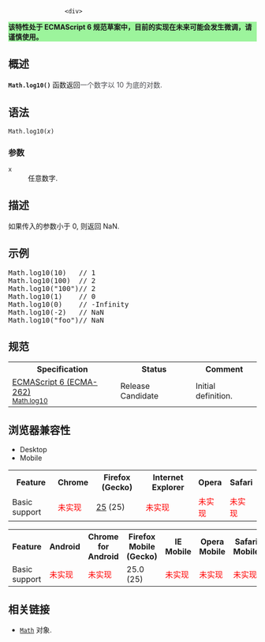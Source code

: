 
                
                  
                    <div>
<div><section class="Quick_links" id="Quick_Links"><!-- --></section> <div class="overheadIndicator" style="background: #9CF49C;"> 
    <p><strong>&#x8BE5;&#x7279;&#x6027;&#x5904;&#x4E8E; ECMAScript 6 &#x89C4;&#x8303;&#x8349;&#x6848;&#x4E2D;&#xFF0C;&#x76EE;&#x524D;&#x7684;&#x5B9E;&#x73B0;&#x5728;&#x672A;&#x6765;&#x53EF;&#x80FD;&#x4F1A;&#x53D1;&#x751F;&#x5FAE;&#x8C03;&#xFF0C;&#x8BF7;&#x8C28;&#x614E;&#x4F7F;&#x7528;&#x3002;</strong></p> 
</div></div>
</div>

<h2 id="Summary" name="Summary">&#x6982;&#x8FF0;</h2>

<p><code><strong>Math.log10()</strong></code>&#xA0;&#x51FD;&#x6570;&#x8FD4;&#x56DE;<span style="color: rgb(77, 78, 83); line-height: 1.5;">&#x4E00;&#x4E2A;&#x6570;&#x5B57;&#x4EE5; 10 &#x4E3A;&#x5E95;&#x7684;&#x5BF9;&#x6570;.</span></p>

<h2 id="Syntax" name="Syntax">&#x8BED;&#x6CD5;</h2>

<pre class="syntaxbox"><code>Math.log10(<em>x</em>)</code></pre>

<h3 id="Parameters" name="Parameters">&#x53C2;&#x6570;</h3>

<dl>
 <dt><code>x</code></dt>
 <dd>&#x4EFB;&#x610F;&#x6570;&#x5B57;.</dd>
</dl>

<h2 id="Description" name="Description">&#x63CF;&#x8FF0;</h2>

<p>&#x5982;&#x679C;&#x4F20;&#x5165;&#x7684;&#x53C2;&#x6570;&#x5C0F;&#x4E8E; 0, &#x5219;&#x8FD4;&#x56DE; NaN.</p>

<h2 id="Examples" name="Examples">&#x793A;&#x4F8B;</h2>

<pre class="brush:js">Math.log10(10)   // 1
Math.log10(100)  // 2
Math.log10(&quot;100&quot;)// 2
Math.log10(1)    // 0
Math.log10(0)    // -Infinity
Math.log10(-2)   // NaN
Math.log10(&quot;foo&quot;)// NaN
</pre>

<h2 id=".E8.A7.84.E8.8C.83">&#x89C4;&#x8303;</h2>

<table class="standard-table">
 <tbody>
  <tr>
   <th scope="col">Specification</th>
   <th scope="col">Status</th>
   <th scope="col">Comment</th>
  </tr>
  <tr>
   <td><a class="external" href="http://people.mozilla.org/~jorendorff/es6-draft.html#sec-math.log10" hreflang="en" lang="en">ECMAScript 6 (ECMA-262)<br><small lang="zh-CN">Math.log10</small></a></td>
   <td><span class="spec-RC">Release Candidate</span></td>
   <td>Initial definition.</td>
  </tr>
 </tbody>
</table>

<h2 id=".E6.B5.8F.E8.A7.88.E5.99.A8.E5.85.BC.E5.AE.B9.E6.80.A7">&#x6D4F;&#x89C8;&#x5668;&#x517C;&#x5BB9;&#x6027;</h2>

<p></p><div class="htab"> 
    <a id="AutoCompatibilityTable" name="AutoCompatibilityTable"></a> 
    <ul> 
        <li class="selected"><a>Desktop</a></li> 
        <li><a>Mobile</a></li> 
    </ul> 
</div><p></p>

<div id="compat-desktop">
<table class="compat-table">
 <tbody>
  <tr>
   <th>Feature</th>
   <th>Chrome</th>
   <th>Firefox (Gecko)</th>
   <th>Internet Explorer</th>
   <th>Opera</th>
   <th>Safari</th>
  </tr>
  <tr>
   <td>Basic support</td>
   <td><span style="color: #f00;">&#x672A;&#x5B9E;&#x73B0;</span></td>
   <td><a href="/en-US/Firefox/Releases/25" title="Released on 2013-10-29.">25</a> (25)</td>
   <td><span style="color: #f00;">&#x672A;&#x5B9E;&#x73B0;</span></td>
   <td><span style="color: #f00;">&#x672A;&#x5B9E;&#x73B0;</span></td>
   <td><span style="color: #f00;">&#x672A;&#x5B9E;&#x73B0;</span></td>
  </tr>
 </tbody>
</table>
</div>

<div id="compat-mobile">
<table class="compat-table">
 <tbody>
  <tr>
   <th>Feature</th>
   <th>Android</th>
   <th>Chrome for Android</th>
   <th>Firefox Mobile (Gecko)</th>
   <th>IE Mobile</th>
   <th>Opera Mobile</th>
   <th>Safari Mobile</th>
  </tr>
  <tr>
   <td>Basic support</td>
   <td><span style="color: #f00;">&#x672A;&#x5B9E;&#x73B0;</span></td>
   <td><span style="color: #f00;">&#x672A;&#x5B9E;&#x73B0;</span></td>
   <td>25.0 (25)</td>
   <td><span style="color: #f00;">&#x672A;&#x5B9E;&#x73B0;</span></td>
   <td><span style="color: #f00;">&#x672A;&#x5B9E;&#x73B0;</span></td>
   <td><span style="color: #f00;">&#x672A;&#x5B9E;&#x73B0;</span></td>
  </tr>
 </tbody>
</table>
</div>

<h2 id="See_also" name="See_also">&#x76F8;&#x5173;&#x94FE;&#x63A5;</h2>

<ul>
 <li><a href="/zh-CN/docs/Web/JavaScript/Reference/Global_Objects/Math" title="Math&#xA0;&#x4E3A;&#x65B9;&#x4FBF;&#x6570;&#x5B66;&#x8BA1;&#x7B97;&#x6240;&#x9700;&#x7684;&#x5E38;&#x91CF;&#x548C;&#x51FD;&#x6570;&#x63D0;&#x4F9B;&#x4E86;&#x5C5E;&#x6027;&#x548C;&#x65B9;&#x6CD5;.&#x8BE5;&#x5185;&#x7F6E;&#x5BF9;&#x8C61;&#x4E0D;&#x662F;&#x51FD;&#x6570;&#x5BF9;&#x8C61;."><code>Math</code></a> &#x5BF9;&#x8C61;.</li>
</ul>
                  
                
              